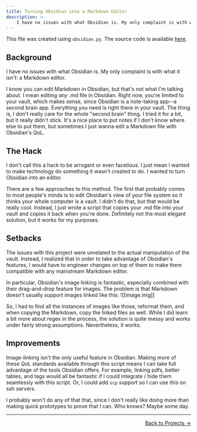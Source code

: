 ```yaml
---
title: Turning Obsidian into a Markdown Editor
description: >-
    I have no issues with what Obsidian is. My only complaint is with what it *isn't*: a Markdown editor. I know you can edit Markdown in Obsidian, but that's not what I'm talking about. I mean editing *any* .md file in Obsidian. Right now, you're limited to your vault, which makes sense, since Obsidian is a note-taking app--a second brain app. Everything you need is right there in your vault. The thing is, I don't really care for the whole "second brain" thing. I tried it for a bit, but it really didn't stick. It's a nice place to put notes if I don't know where else to put them, but sometimes I just wanna edit a Markdown file with Obsidian's QoL. 
---
```


This file was created using `obsidian.py`. The source code is available [here](https://github.com/ronikbhaskar/obsidian-editor).

## Background

I have no issues with what Obsidian is. My only complaint is with what it *isn't*: a Markdown editor.

I know you can edit Markdown in Obsidian, but that's not what I'm talking about. I mean editing *any* .md file in Obsidian. Right now, you're limited to your vault, which makes sense, since Obsidian is a note-taking app--a second brain app. Everything you need is right there in your vault. The thing is, I don't really care for the whole "second brain" thing. I tried it for a bit, but it really didn't stick. It's a nice place to put notes if I don't know where else to put them, but sometimes I just wanna edit a Markdown file with Obsidian's QoL. 

## The Hack

I don't call this a hack to be arrogant or even facetious. I just mean I wanted to make technology do something it wasn't created to do. I wanted to turn Obsidian into an editor. 

There are a few approaches to this method. The first that probably comes to most people's minds is to edit Obsidian's view of your file system so it thinks your whole computer is a vault. I didn't do that, but that would be really cool. Instead, I just wrote a script that copies your .md file into your vault and copies it back when you're done. Definitely not the most elegant solution, but it works for my purposes.

## Setbacks

The issues with this project were unrelated to the actual manipulation of the vault. Instead, I realized that in order to take advantage of Obsidian's features, I would have to engineer changes on top of them to make them compatible with any mainstream Markdown editor. 

In particular, Obsidian's image linking is fantastic, especially combined with their drag-and-drop feature for images. The problem is that Markdown doesn't usually support images linked like this: ![[image.img]]

So, I had to find all the instances of images like those, reformat them, and when copying the Markdown, copy the linked files as well. While I did learn a bit more about regex in the process, the solution is quite messy and works under fairly strong assumptions. Nevertheless, it works.

## Improvements

Image-linking isn't the only useful feature in Obsidian. Making more of these QoL standards available through this script means I can take full advantage of the tools Obsidian offers. For example, linking pdfs, better tables, and tags would all be fantastic if I could integrate / hide them seamlessly with this script. Or, I could add `scp` support so I can use this on ssh servers. 

I probably won't do any of that that, since I don't really like doing more than making quick prototypes to prove that I can. Who knows? Maybe some day.

 ---

<p align="right"><a href="/projects/">Back to Projects →</a></p>